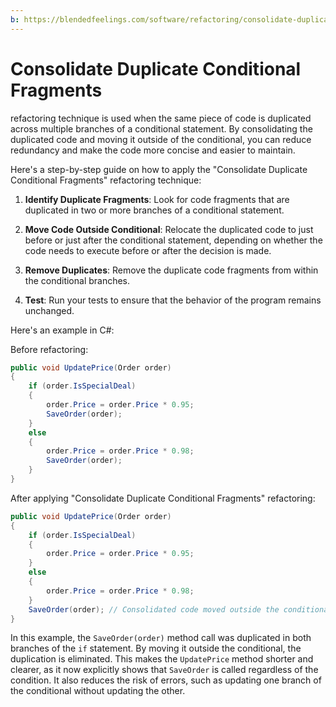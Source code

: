 ```yaml
---
b: https://blendedfeelings.com/software/refactoring/consolidate-duplicate-conditional-fragments-refactoring.md
---
```


# Consolidate Duplicate Conditional Fragments 
refactoring technique is used when the same piece of code is duplicated across multiple branches of a conditional statement. By consolidating the duplicated code and moving it outside of the conditional, you can reduce redundancy and make the code more concise and easier to maintain.

Here's a step-by-step guide on how to apply the "Consolidate Duplicate Conditional Fragments" refactoring technique:

1. **Identify Duplicate Fragments**: Look for code fragments that are duplicated in two or more branches of a conditional statement.

2. **Move Code Outside Conditional**: Relocate the duplicated code to just before or just after the conditional statement, depending on whether the code needs to execute before or after the decision is made.

3. **Remove Duplicates**: Remove the duplicate code fragments from within the conditional branches.

4. **Test**: Run your tests to ensure that the behavior of the program remains unchanged.

Here's an example in C#:

Before refactoring:

```csharp
public void UpdatePrice(Order order)
{
    if (order.IsSpecialDeal)
    {
        order.Price = order.Price * 0.95;
        SaveOrder(order);
    }
    else
    {
        order.Price = order.Price * 0.98;
        SaveOrder(order);
    }
}
```

After applying "Consolidate Duplicate Conditional Fragments" refactoring:

```csharp
public void UpdatePrice(Order order)
{
    if (order.IsSpecialDeal)
    {
        order.Price = order.Price * 0.95;
    }
    else
    {
        order.Price = order.Price * 0.98;
    }
    SaveOrder(order); // Consolidated code moved outside the conditional
}
```

In this example, the `SaveOrder(order)` method call was duplicated in both branches of the `if` statement. By moving it outside the conditional, the duplication is eliminated. This makes the `UpdatePrice` method shorter and clearer, as it now explicitly shows that `SaveOrder` is called regardless of the condition. It also reduces the risk of errors, such as updating one branch of the conditional without updating the other.